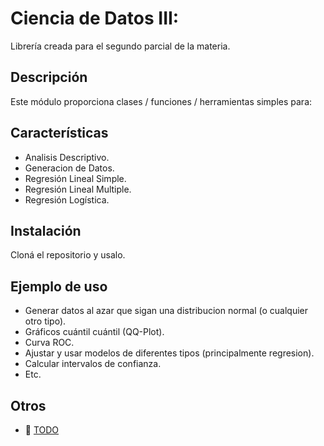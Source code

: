 # Ciencia de Datos III:

 Librería creada para el segundo parcial de la materia.

## Descripción

 Este módulo proporciona clases / funciones / herramientas simples para:

## Características

- Analisis Descriptivo.
- Generacion de Datos.
- Regresión Lineal Simple.
- Regresión Lineal Multiple.
- Regresión Logística.

## Instalación

 Cloná el repositorio y usalo.

## Ejemplo de uso

- Generar datos al azar que sigan una distribucion normal (o cualquier otro tipo).
- Gráficos cuántil cuántil (QQ-Plot).
- Curva ROC.
- Ajustar y usar modelos de diferentes tipos (principalmente regresion).
- Calcular intervalos de confianza.
- Etc.

## Otros

- 🚀 [TODO](TODO.md)
